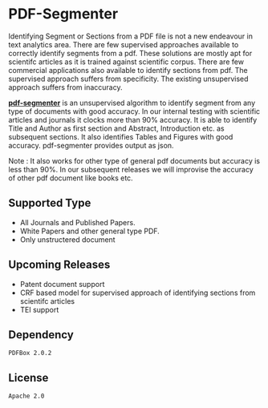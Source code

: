# PDF-Segmenter

Identifying Segment or Sections from a PDF file is not a new endeavour in text analytics area. There are few supervised approaches available to correctly identify segments from a pdf. These solutions are mostly apt for scientifc articles as it is trained against scientific corpus. There are few commercial applications also available to identify sections from pdf. 
The supervised approach suffers from specificity. The existing unsupervised approach suffers from inaccuracy.

[**pdf-segmenter**](https://github.com/TekstoSense/pdf-segmenter) is an unsupervised algorithm to identify segment from any type of documents with good accuracy. In our internal testing with scientific articles and journals it clocks more than 90% accuracy. It is able to identify Title and Author as first section and Abstract, Introduction etc. as subsequent sections. It also identifies Tables and Figures with good accuracy. pdf-segmenter provides output as json.

Note : It also works for other type of general pdf documents but accuracy is less than 90%. In our subsequent releases we will improvise the accuracy of other pdf document like books etc.

## Supported Type

- All Journals and Published Papers.
- White Papers and other general type PDF.
- Only unstructered document

## Upcoming Releases

- Patent document support
- CRF based model for supervised approach of identifying sections from scientifc articles
- TEI support

## Dependency

`PDFBox 2.0.2`

## License

`Apache 2.0`

